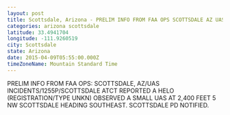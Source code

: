 ```yaml
---
layout: post
title: Scottsdale, Arizona - PRELIM INFO FROM FAA OPS SCOTTSDALE AZ UAS INCIDENTS 1255P SCOTTSDALE ATCT REPORTED A HELO
categories: arizona scottsdale
latitude: 33.4941704
longitude: -111.9260519
city: Scottsdale
state: Arizona
date: 2015-04-09T05:55:00.000Z
timeZoneName: Mountain Standard Time
---
```


PRELIM INFO FROM FAA OPS: SCOTTSDALE, AZ/UAS INCIDENTS/1255P/SCOTTSDALE ATCT REPORTED A HELO (REGISTRATION/TYPE UNKN) OBSERVED A SMALL UAS AT 2,400 FEET 5 NW SCOTTSDALE HEADING SOUTHEAST. SCOTTSDALE PD NOTIFIED.